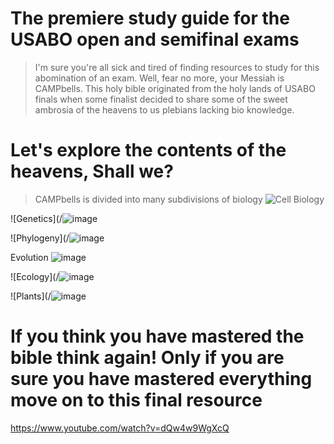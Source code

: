 # The premiere study guide for the USABO open and semifinal exams

> I'm sure you're all sick and tired of finding resources to study for this abomination of an exam. Well, fear no more, your Messiah is CAMPbells. This holy bible originated from the holy lands of USABO finals when some finalist decided to share some of the sweet ambrosia of the heavens to us plebians lacking bio knowledge.

# Let's explore the contents of the heavens, Shall we?
>CAMPbells is divided into many subdivisions of biology
![Cell Biology](/https://www.google.com/url?sa=i&url=https%3A%2F%2Fwww.labroots.com%2Ftag%2Fcell-biology&psig=AOvVaw1rggPpJTN3LCVtY5sOrtsl&ust=1633015975272000&source=images&cd=vfe&ved=0CAsQjRxqFwoTCOC92N7ApPMCFQAAAAAdAAAAABAD)

![Genetics](/![image](https://user-images.githubusercontent.com/91553686/135302134-1cd3a96f-1a21-4f5e-ac4c-78c93142a3a3.png)


![Phylogeny](/![image](https://user-images.githubusercontent.com/91553686/135302471-42f26ee8-e91b-4642-becb-7342f0069897.png)


Evolution ![image](https://user-images.githubusercontent.com/91553686/135303165-92301a3f-254f-42fa-961c-9b9d61e60291.png)


![Ecology](/![image](https://user-images.githubusercontent.com/91553686/135302546-126a88a9-76ce-4515-8ece-f7d683fdece5.png)

![Plants](/![image](https://user-images.githubusercontent.com/91553686/135302779-c734d42d-b825-4f86-a87b-690636dc67e6.png)

# If you think you have mastered the bible think again! Only if you are sure you have mastered everything move on to this final resource

https://www.youtube.com/watch?v=dQw4w9WgXcQ
